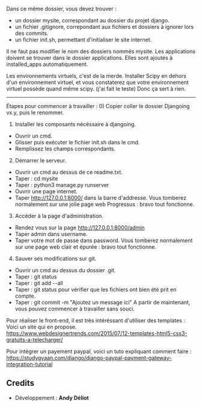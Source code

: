 
Dans ce même dossier, vous devez trouver :
* un dossier mysite, correspondant au dossier du projet django.
* un fichier .gitignore, correpondant aux fichiers et dossiers à ignorer lors des commits.
* un fichier init.sh, permettant d'initialiser le site internet.


Il ne faut pas modifier le nom des dossiers nommés mysite.
Les applications doivent se trouver dans le dossier applications.
Elles sont ajoutés à installed_apps automatiquement.


Les environnements virtuels, c'est de la merde.
Installer Scipy en dehors d'un environnement virtuel,
et vous constaterez que votre environnement virtuel possède quand même scipy.
(j'ai fait le teste)
Donc ça sert à rien.

------------------------------------
Étapes pour commencer à travailler :
0) Copier coller le dossier Djangoing vx.y, puis le renommer.

1) Installer les composants nécéssaire à djangoing.
- Ouvrir un cmd.
- Glisser puis exécuter le fichier init.sh dans le cmd.
- Remplissez les champs correspondants.

2) Démarrer le serveur.
- Ouvrir un cmd au dessus de ce readme.txt.
- Taper : cd mysite
- Taper : python3 manage.py runserver
- Ouvrir une page internet.
- Taper http://127.0.0.1:8000/ dans la barre d'addresse.
Vous tomberez normalement sur une jolie page web Progressus : bravo tout fonctionne.

3) Accéder à la page d'administration.
- Rendez vous sur la page http://127.0.0.1:8000/admin
- Taper admin dans username.
- Taper votre mot de passe dans password.
Vous tomberez normalement sur une page web clair et épurée : bravo tout fonctionne.

4) Sauver ses modifications sur git.
- Ouvrir un cmd au dessus du dossier .git.
- Taper : git status
- Taper : git add --all
- Taper : git status pour vérifier que les fichiers ont bien été prit en compte.
- Taper : git commit -m "Ajoutez un message ici"
A partir de maintenant, vous pouvez commencer à travailler sans souci.





Pour réaliser le front-end, il est très intéréssant d'utiliser des templates :
Voici un site qui en propose.
https://www.webdesignertrends.com/2015/07/12-templates-html5-css3-gratuits-a-telecharger/



Pour intégrer un payement paypal, voici un tuto expliquant comment faire :
https://studygyaan.com/django/django-paypal-payment-gateway-integration-tutorial




Credits
-------
* Développement : **Andy Déliot**
























